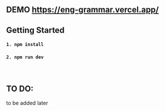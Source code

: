 ## DEMO https://eng-grammar.vercel.app/


## Getting Started
#### `1. npm install`
#### `2. npm run dev`

<br>

## TO DO:

to be added later 
